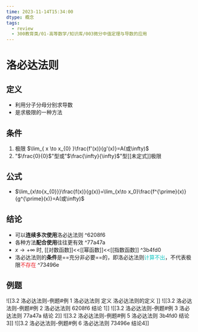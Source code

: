```yaml
---
time: 2023-11-14T15:34:00
dtype: 概念
tags:
  - review
  - 300教育类/01-高等数学/知识库/003微分中值定理与导数的应用
---
```

# 洛必达法则
## 定义
- 利用分子分母分别求导数
- 是求极限的一种方法
  
## 条件
1. 极限 $\lim_{ x \to x_{0} }\frac{f'(x)}{g'(x)}=A(或\infty)$
2. "$\frac{0}{0}$"型或"$\frac{\infty}{\infty}$"型[[未定式]]极限
   
## 公式
- $\lim_{x\to{x_{0}}}\frac{f(x)}{g(x)}=\lim_{x\to x_0}\frac{f^{\prime}(x)}{g^{\prime}(x)}=A(或\infty)$
  
## 结论
- 可以**连续多次使用**洛必达法则 ^6208f6
- 各种方法**配合使用**往往更有效 ^77a47a
- $x\to+\infty$ 时, [[对数函数]]<<[[幂函数]]<<[[指数函数]] ^3b4fd0
- 洛必达法则的**条件**是==充分非必要==的，即洛必达法则<font color=#13C6C3>计算不出</font>，不代表极限<font color=#ed1c24>不存在</font> ^73496e

## 例题
![[3.2 洛必达法则-例题#例 1 洛必达法则 定义 洛必达法则的定义 ]]
![[3.2 洛必达法则-例题#例 2 洛必达法则 6208f6 结论 1]]
![[3.2 洛必达法则-例题#例 3 洛必达法则 77a47a 结论 2]]
![[3.2 洛必达法则-例题#例 5 洛必达法则 3b4fd0 结论3]]
![[3.2 洛必达法则-例题#例 6 洛必达法则 73496e 结论4]]
